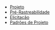 - [Projeto](ManualIdentidadeVisual.md)
- [Pré-Rastreabilidade](rich_picture.md)
- [Elicitação](Questionário.md)
- [Padrões de Projeto](gofs.md)